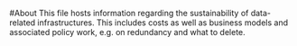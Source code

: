 #About
This file hosts information regarding the sustainability of data-related infrastructures. This includes costs as well as business models and associated policy work, e.g. on redundancy and what to delete.
